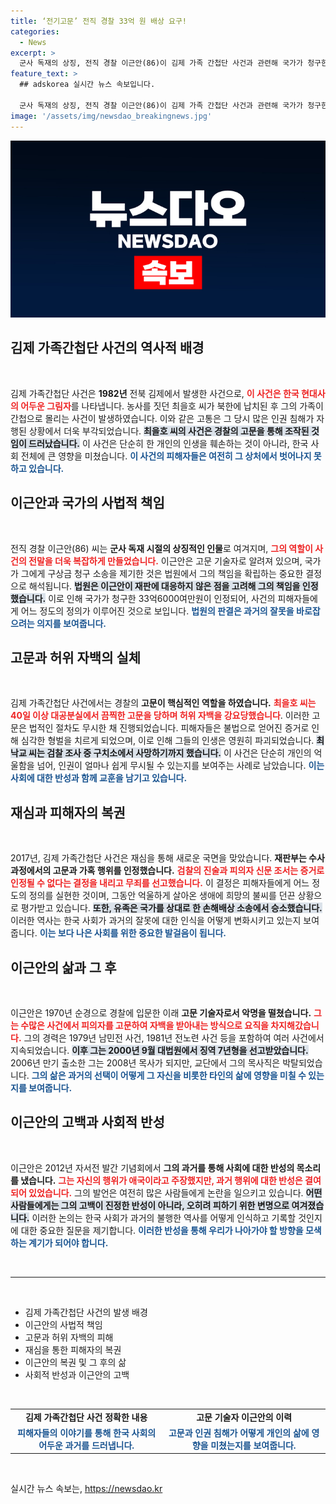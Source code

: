 ```yaml
---
title: ‘전기고문’ 전직 경찰 33억 원 배상 요구!
categories:
  - News
excerpt: >
  군사 독재의 상징, 전직 경찰 이근안(86)이 김제 가족 간첩단 사건과 관련해 국가가 청구한 33억 원을 전액 인정받았다. 고문으로 자백을 받아낸 그는 다시 한 번 법정에서 패소하며, 과거의 죄를 피할 수 없음을 확인했다. 클릭해서 그 충격적인 전말을 확인하세요!
feature_text: >
  ## adskorea 실시간 뉴스 속보입니다.

  군사 독재의 상징, 전직 경찰 이근안(86)이 김제 가족 간첩단 사건과 관련해 국가가 청구한 33억 원을 전액 인정받았다. 고문으로 자백을 받아낸 그는 다시 한 번 법정에서 패소하며, 과거의 죄를 피할 수 없음을 확인했다. 클릭해서 그 충격적인 전말을 확인하세요!
image: '/assets/img/newsdao_breakingnews.jpg'
---
```


<p><img src="/assets/img/newsdao_breakingnews.jpg" alt="adskorea 속보" /></p>

<h2 data-ke-size="size26">김제 가족간첩단 사건의 역사적 배경</h2>

<p data-ke-size="size16">&nbsp;</p>

<p>김제 가족간첩단 사건은 <b>1982년</b> 전북 김제에서 발생한 사건으로, <b><span style="color: #ee2323;">이 사건은 한국 현대사의 어두운 그림자</span></b>를 나타냅니다. 농사를 짓던 최을호 씨가 북한에 납치된 후 그의 가족이 간첩으로 몰리는 사건이 발생하였습니다. 이와 같은 고통은 그 당시 많은 인권 침해가 자행된 상황에서 더욱 부각되었습니다. <b><span style="background-color: #21538527;">최을호 씨의 사건은 경찰의 고문을 통해 조작된 것임이 드러났습니다.</span></b> 이 사건은 단순히 한 개인의 인생을 훼손하는 것이 아니라, 한국 사회 전체에 큰 영향을 미쳤습니다. <b><span style="color: #1a5490;">이 사건의 피해자들은 여전히 그 상처에서 벗어나지 못하고 있습니다.</span></b></p>

<h2 data-ke-size="size26">이근안과 국가의 사법적 책임</h2>

<p data-ke-size="size16">&nbsp;</p>

<p>전직 경찰 이근안(86) 씨는 <b>군사 독재 시절의 상징적인 인물</b>로 여겨지며, <b><span style="color: #ee2323;">그의 역할이 사건의 전말을 더욱 복잡하게 만들었습니다.</span></b> 이근안은 고문 기술자로 알려져 있으며, 국가가 그에게 구상금 청구 소송을 제기한 것은 법원에서 그의 책임을 확립하는 중요한 결정으로 해석됩니다. <b><span style="background-color: #21538527;">법원은 이근안이 재판에 대응하지 않은 점을 고려해 그의 책임을 인정했습니다.</span></b> 이로 인해 국가가 청구한 33억6000여만원이 인정되어, 사건의 피해자들에게 어느 정도의 정의가 이루어진 것으로 보입니다. <b><span style="color: #1a5490;">법원의 판결은 과거의 잘못을 바로잡으려는 의지를 보여줍니다.</span></b></p>

<h2 data-ke-size="size26">고문과 허위 자백의 실체</h2>

<p data-ke-size="size16">&nbsp;</p>

<p>김제 가족간첩단 사건에서는 경찰의 <b>고문이 핵심적인 역할을 하였습니다.</b> <b><span style="color: #ee2323;">최을호 씨는 40일 이상 대공분실에서 끔찍한 고문을 당하며 허위 자백을 강요당했습니다</span></b>. 이러한 고문은 법적인 절차도 무시한 채 진행되었습니다. 피해자들은 불법으로 얻어진 증거로 인해 심각한 형벌을 치르게 되었으며, 이로 인해 그들의 인생은 영원히 파괴되었습니다. <b><span style="background-color: #21538527;">최낙교 씨는 검찰 조사 중 구치소에서 사망하기까지 했습니다.</span></b> 이 사건은 단순히 개인의 억울함을 넘어, 인권이 얼마나 쉽게 무시될 수 있는지를 보여주는 사례로 남았습니다. <b><span style="color: #1a5490;">이는 사회에 대한 반성과 함께 교훈을 남기고 있습니다.</span></b></p>

<h2 data-ke-size="size26">재심과 피해자의 복권</h2>

<p data-ke-size="size16">&nbsp;</p>

<p>2017년, 김제 가족간첩단 사건은 재심을 통해 새로운 국면을 맞았습니다. <b>재판부는 수사 과정에서의 고문과 가혹 행위를 인정했습니다.</b> <b><span style="color: #ee2323;">검찰의 진술과 피의자 신문 조서는 증거로 인정될 수 없다는 결정을 내리고 무죄를 선고했습니다.</span></b> 이 결정은 피해자들에게 어느 정도의 정의를 실현한 것이며, 그동안 억울하게 살아온 생애에 희망의 불씨를 던끈 상황으로 평가받고 있습니다. <b><span style="background-color: #21538527;">또한, 유족은 국가를 상대로 한 손해배상 소송에서 승소했습니다.</span></b> 이러한 역사는 한국 사회가 과거의 잘못에 대한 인식을 어떻게 변화시키고 있는지 보여줍니다. <b><span style="color: #1a5490;">이는 보다 나은 사회를 위한 중요한 발걸음이 됩니다.</span></b></p>

<h2 data-ke-size="size26">이근안의 삶과 그 후</h2>

<p data-ke-size="size16">&nbsp;</p>

<p>이근안은 1970년 순경으로 경찰에 입문한 이래 <b>고문 기술자로서 악명을 떨쳤습니다.</b> <b><span style="color: #ee2323;">그는 수많은 사건에서 피의자를 고문하여 자백을 받아내는 방식으로 요직을 차지해갔습니다.</span></b> 그의 경력은 1979년 남민전 사건, 1981년 전노련 사건 등을 포함하여 여러 사건에서 지속되었습니다. <b><span style="background-color: #21538527;">이후 그는 2000년 9월 대법원에서 징역 7년형을 선고받았습니다.</span></b> 2006년 만기 출소한 그는 2008년 목사가 되지만, 교단에서 그의 목사직은 박탈되었습니다. <b><span style="color: #1a5490;">그의 삶은 과거의 선택이 어떻게 그 자신을 비롯한 타인의 삶에 영향을 미칠 수 있는지를 보여줍니다.</span></b></p>

<h2 data-ke-size="size26">이근안의 고백과 사회적 반성</h2>

<p data-ke-size="size16">&nbsp;</p>

<p>이근안은 2012년 자서전 발간 기념회에서 <b>그의 과거를 통해 사회에 대한 반성의 목소리를 냈습니다.</b> <b><span style="color: #ee2323;">그는 자신의 행위가 애국이라고 주장했지만, 과거 행위에 대한 반성은 결여되어 있었습니다.</span></b> 그의 발언은 여전히 많은 사람들에게 논란을 일으키고 있습니다. <b><span style="background-color: #21538527;">어떤 사람들에게는 그의 고백이 진정한 반성이 아니라, 오히려 피하기 위한 변명으로 여겨졌습니다.</span></b> 이러한 논의는 한국 사회가 과거의 불행한 역사를 어떻게 인식하고 기록할 것인지에 대한 중요한 질문을 제기합니다. <b><span style="color: #1a5490;">이러한 반성을 통해 우리가 나아가야 할 방향을 모색하는 계기가 되어야 합니다.</span></b></p>

<p data-ke-size="size16">&nbsp;</p>

<hr>

<p data-ke-size="size16">&nbsp;</p>

<ul>
    <li>김제 가족간첩단 사건의 발생 배경</li>
    <li>이근안의 사법적 책임</li>
    <li>고문과 허위 자백의 피해</li>
    <li>재심을 통한 피해자의 복권</li>
    <li>이근안의 복권 및 그 후의 삶</li>
    <li>사회적 반성과 이근안의 고백</li>
</ul>

<p data-ke-size="size16">&nbsp;</p>

<table>
    <tr>
        <td style="text-align: center; height: 17px;"><b>김제 가족간첩단 사건 정확한 내용</b></td>
        <td style="text-align: center; height: 17px;"><b>고문 기술자 이근안의 이력</b></td>
    </tr>
    <tr>
        <td style="text-align: center; height: 17px;"><b><span style="color: #1a5490;">피해자들의 이야기를 통해 한국 사회의 어두운 과거를 드러냅니다.</span></b></td>
        <td style="text-align: center; height: 17px;"><b><span style="color: #1a5490;">고문과 인권 침해가 어떻게 개인의 삶에 영향을 미쳤는지를 보여줍니다.</span></b></td>
    </tr>
</table>

<p data-ke-size="size16">&nbsp;</p>
실시간 뉴스 속보는, <a href="https://newsdao.kr" rel="dofollow">https://newsdao.kr</a>


